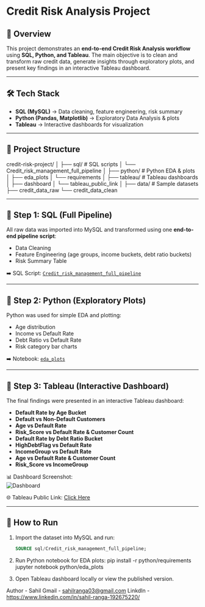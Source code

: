 # Credit Risk Analysis Project  

## 📌 Overview  
This project demonstrates an **end-to-end Credit Risk Analysis workflow** using **SQL, Python, and Tableau**. 
The main objective is to clean and transform raw credit data, generate insights through exploratory plots, and present key findings in an interactive Tableau dashboard.  

---

## 🛠️ Tech Stack  
- **SQL (MySQL)** → Data cleaning, feature engineering, risk summary  
- **Python (Pandas, Matplotlib)** → Exploratory Data Analysis & plots  
- **Tableau** → Interactive dashboards for visualization  

---

## 📂 Project Structure  
credit-risk-project/
│
├── sql/ # SQL scripts
│ └── Credit_risk_management_full_pipeline
│
├── python/ # Python EDA & plots
│ ├── eda_plots
│ └── requirements
│
├── tableau/ # Tableau dashboards
│ ├── dashboard
│ └── tableau_public_link
│
├── data/ # Sample datasets
  ├── credit_data_raw
  └── credit_data_clean

---

## 🔹 Step 1: SQL (Full Pipeline)  
All raw data was imported into MySQL and transformed using one **end-to-end pipeline script**:  
- Data Cleaning  
- Feature Engineering (age groups, income buckets, debt ratio buckets)  
- Risk Summary Table  

➡️ SQL Script: [`Credit_risk_management_full_pipeline`](sql/Credit_risk_management_full_pipeline)  

---

## 🔹 Step 2: Python (Exploratory Plots)  
Python was used for simple EDA and plotting:  
- Age distribution  
- Income vs Default Rate  
- Debt Ratio vs Default Rate  
- Risk category bar charts  

➡️ Notebook: [`eda_plots`](python/eda_plots)  

---

## 🔹 Step 3: Tableau (Interactive Dashboard)  
The final findings were presented in an interactive Tableau dashboard:  
- **Default Rate by Age Bucket**  
- **Default vs Non-Default Customers**  
- **Age vs Default Rate**
- **Risk_Score vs Default Rate & Customer Count**
- **Default Rate by Debt Ratio Bucket**
- **HighDebtFlag vs Default Rate**
- **IncomeGroup vs Default Rate**
- **Age vs Default Rate & Customer Count**
- **Risk_Score vs IncomeGroup**

📊 Dashboard Screenshot:  
![Dashboard](tableau/dashboard)  

🌐 Tableau Public Link: [Click Here]([your_tableau_link_here](https://public.tableau.com/views/CustomerCreditRiskAnalysisDefaultProbabilityInsights/Dashboard1?:language=en-US&:sid=&:display_count=n&:origin=viz_share_link))  

---

## 🚀 How to Run  
1. Import the dataset into MySQL and run:  
   ```sql
   SOURCE sql/Credit_risk_management_full_pipeline;
   
2. Run Python notebook for EDA plots:
pip install -r python/requirements
jupyter notebook python/eda_plots

3. Open Tableau dashboard locally or view the published version.

Author -
Sahil
Gmail - sahilranga03@gmail.com
LinkdIn - https://www.linkedin.com/in/sahil-ranga-192675220/
